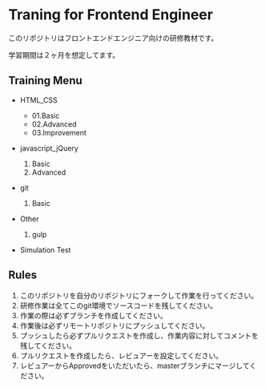 # Traning for Frontend Engineer

このリポジトリはフロントエンドエンジニア向けの研修教材です。

学習期間は２ヶ月を想定してます。


## Training Menu
- HTML_CSS
    - 01.Basic
    - 02.Advanced
    - 03.Improvement
    
- javascript_jQuery
    1. Basic
    2. Advanced

- git
    1. Basic
    
- Other
    1. gulp
    
- Simulation Test


## Rules
1. このリポジトリを自分のリポジトリにフォークして作業を行ってください。
2. 研修作業は全てこのgit環境でソースコードを残してください。
3. 作業の際は必ずブランチを作成してください。
4. 作業後は必ずリモートリポジトリにプッシュしてください。
5. プッシュしたら必ずプルリクエストを作成し、作業内容に対してコメントを残してください。
6. プルリクエストを作成したら、レビュアーを設定してください。
7. レビュアーからApprovedをいただいたら、masterブランチにマージしてください。